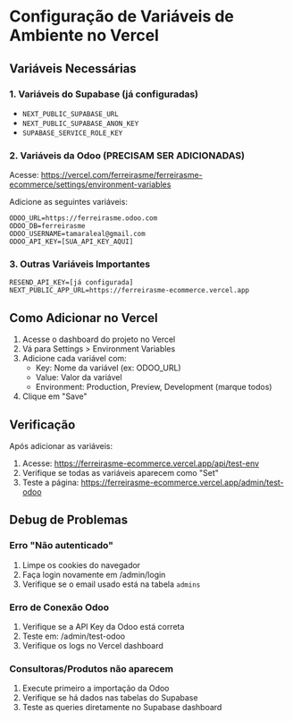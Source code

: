 # Configuração de Variáveis de Ambiente no Vercel

## Variáveis Necessárias

### 1. Variáveis do Supabase (já configuradas)
- `NEXT_PUBLIC_SUPABASE_URL`
- `NEXT_PUBLIC_SUPABASE_ANON_KEY`
- `SUPABASE_SERVICE_ROLE_KEY`

### 2. Variáveis da Odoo (PRECISAM SER ADICIONADAS)
Acesse: https://vercel.com/ferreirasme/ferreirasme-ecommerce/settings/environment-variables

Adicione as seguintes variáveis:

```
ODOO_URL=https://ferreirasme.odoo.com
ODOO_DB=ferreirasme
ODOO_USERNAME=tamaraleal@gmail.com
ODOO_API_KEY=[SUA_API_KEY_AQUI]
```

### 3. Outras Variáveis Importantes
```
RESEND_API_KEY=[já configurada]
NEXT_PUBLIC_APP_URL=https://ferreirasme-ecommerce.vercel.app
```

## Como Adicionar no Vercel

1. Acesse o dashboard do projeto no Vercel
2. Vá para Settings > Environment Variables
3. Adicione cada variável com:
   - Key: Nome da variável (ex: ODOO_URL)
   - Value: Valor da variável
   - Environment: Production, Preview, Development (marque todos)
4. Clique em "Save"

## Verificação

Após adicionar as variáveis:

1. Acesse: https://ferreirasme-ecommerce.vercel.app/api/test-env
2. Verifique se todas as variáveis aparecem como "Set"
3. Teste a página: https://ferreirasme-ecommerce.vercel.app/admin/test-odoo

## Debug de Problemas

### Erro "Não autenticado"
1. Limpe os cookies do navegador
2. Faça login novamente em /admin/login
3. Verifique se o email usado está na tabela `admins`

### Erro de Conexão Odoo
1. Verifique se a API Key da Odoo está correta
2. Teste em: /admin/test-odoo
3. Verifique os logs no Vercel dashboard

### Consultoras/Produtos não aparecem
1. Execute primeiro a importação da Odoo
2. Verifique se há dados nas tabelas do Supabase
3. Teste as queries diretamente no Supabase dashboard